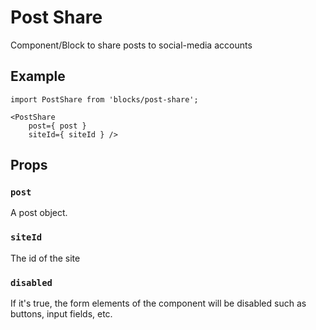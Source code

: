 # Post Share

Component/Block to share posts to social-media accounts

## Example

```es6
import PostShare from 'blocks/post-share';

<PostShare
	post={ post }
	siteId={ siteId } />
```

## Props

### `post`

A post object.

### `siteId`

The id of the site

### `disabled`

If it's true, the form elements of the component will be disabled such as buttons, input fields, etc.
